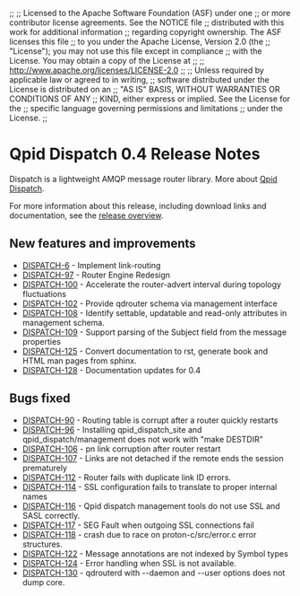 ;;
;; Licensed to the Apache Software Foundation (ASF) under one
;; or more contributor license agreements.  See the NOTICE file
;; distributed with this work for additional information
;; regarding copyright ownership.  The ASF licenses this file
;; to you under the Apache License, Version 2.0 (the
;; "License"); you may not use this file except in compliance
;; with the License.  You may obtain a copy of the License at
;; 
;;   http://www.apache.org/licenses/LICENSE-2.0
;; 
;; Unless required by applicable law or agreed to in writing,
;; software distributed under the License is distributed on an
;; "AS IS" BASIS, WITHOUT WARRANTIES OR CONDITIONS OF ANY
;; KIND, either express or implied.  See the License for the
;; specific language governing permissions and limitations
;; under the License.
;;

# Qpid Dispatch 0.4 Release Notes

Dispatch is a lightweight AMQP message router library. More about
[Qpid Dispatch]({{site_url}}/components/dispatch-router/index.html).

For more information about this release, including download links and
documentation, see the [release overview](index.html).


## New features and improvements

 - [DISPATCH-6](https://issues.apache.org/jira/browse/DISPATCH-6) - Implement link-routing
 - [DISPATCH-97](https://issues.apache.org/jira/browse/DISPATCH-97) - Router Engine Redesign
 - [DISPATCH-100](https://issues.apache.org/jira/browse/DISPATCH-100) - Accelerate the router-advert interval during topology fluctuations
 - [DISPATCH-102](https://issues.apache.org/jira/browse/DISPATCH-102) - Provide qdrouter schema via management interface
 - [DISPATCH-108](https://issues.apache.org/jira/browse/DISPATCH-108) - Identify settable,  updatable and read-only attributes in management schema.
 - [DISPATCH-109](https://issues.apache.org/jira/browse/DISPATCH-109) - Support parsing of the Subject field from the message properties
 - [DISPATCH-125](https://issues.apache.org/jira/browse/DISPATCH-125) - Convert documentation to rst, generate book and HTML man pages from sphinx.
 - [DISPATCH-128](https://issues.apache.org/jira/browse/DISPATCH-128) - Documentation updates for 0.4

## Bugs fixed

 - [DISPATCH-90](https://issues.apache.org/jira/browse/DISPATCH-90) - Routing table is corrupt after a router quickly restarts
 - [DISPATCH-96](https://issues.apache.org/jira/browse/DISPATCH-96) - Installing qpid_dispatch_site and qpid_dispatch/management does not work with "make DESTDIR"
 - [DISPATCH-106](https://issues.apache.org/jira/browse/DISPATCH-106) - pn link corruption after router restart
 - [DISPATCH-107](https://issues.apache.org/jira/browse/DISPATCH-107) - Links are not detached if the remote ends the session prematurely
 - [DISPATCH-112](https://issues.apache.org/jira/browse/DISPATCH-112) - Router fails with duplicate link ID errors.
 - [DISPATCH-114](https://issues.apache.org/jira/browse/DISPATCH-114) - SSL configuration fails to translate to proper internal names
 - [DISPATCH-116](https://issues.apache.org/jira/browse/DISPATCH-116) - Qpid dispatch management tools do not use SSL and SASL correctly.
 - [DISPATCH-117](https://issues.apache.org/jira/browse/DISPATCH-117) - SEG Fault when outgoing SSL connections fail
 - [DISPATCH-118](https://issues.apache.org/jira/browse/DISPATCH-118) - crash due to race on proton-c/src/error.c  error structures.
 - [DISPATCH-122](https://issues.apache.org/jira/browse/DISPATCH-122) - Message annotations are not indexed by Symbol types
 - [DISPATCH-124](https://issues.apache.org/jira/browse/DISPATCH-124) - Error handling when SSL is not available.
 - [DISPATCH-130](https://issues.apache.org/jira/browse/DISPATCH-130) - qdrouterd with --daemon and --user options does not dump core.